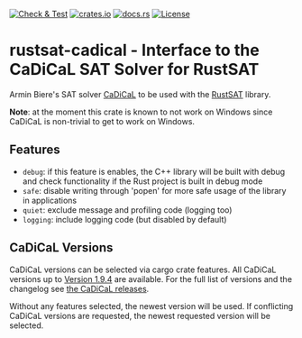 [![Check & Test](https://github.com/chrjabs/rustsat/actions/workflows/cadical.yml/badge.svg)](https://github.com/chrjabs/rustsat/actions/workflows/cadical.yml)
[![crates.io](https://img.shields.io/crates/v/rustsat-cadical)](https://crates.io/crates/rustsat-cadical)
[![docs.rs](https://img.shields.io/docsrs/rustsat-cadical)](https://docs.rs/rustsat-cadical)
[![License](https://img.shields.io/crates/l/rustsat-cadical)](../LICENSE)

<!-- cargo-rdme start -->

# rustsat-cadical - Interface to the CaDiCaL SAT Solver for RustSAT

Armin Biere's SAT solver [CaDiCaL](https://github.com/arminbiere/cadical) to be used with the [RustSAT](https://github.com/chrjabs/rustsat) library.

**Note**: at the moment this crate is known to not work on Windows since CaDiCaL is non-trivial to get to work on Windows.

## Features

- `debug`: if this feature is enables, the C++ library will be built with debug and check functionality if the Rust project is built in debug mode
- `safe`: disable writing through 'popen' for more safe usage of the library in applications
- `quiet`: exclude message and profiling code (logging too)
- `logging`: include logging code (but disabled by default)

## CaDiCaL Versions

CaDiCaL versions can be selected via cargo crate features.
All CaDiCaL versions up to [Version 1.9.4](https://github.com/arminbiere/cadical/releases/tag/rel-1.9.4) are available.
For the full list of versions and the changelog see [the CaDiCaL releases](https://github.com/arminbiere/cadical/releases).

Without any features selected, the newest version will be used.
If conflicting CaDiCaL versions are requested, the newest requested version will be selected.

<!-- cargo-rdme end -->
